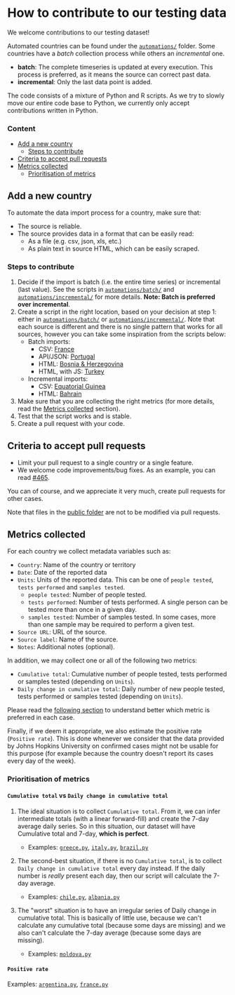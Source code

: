 # How to contribute to our testing data

We welcome contributions to our testing dataset! 

Automated countries can be found under the [`automations/`](../../scripts/testing/automations) folder. Some countries have a _batch_ collection process while others an _incremental_ one.

- **batch**: The complete timeseries is updated at every execution. This process is preferred, as it means the source can correct past data.
- **incremental**: Only the last data point is added. 

The code consists of a mixture of Python and R scripts. As we try to slowly move our entire code base to Python, we currently only accept contributions written in Python.

### Content
- [Add a new country](#add-a-new-country)
    - [Steps to contribute](#steps-to-contribute)
- [Criteria to accept pull requests](#criteria-to-accept-pull-requests)
- [Metrics collected](#metrics-collected)
    - [Prioritisation of metrics](#prioritisation-of-metrics)

## Add a new country
To automate the data import process for a country, make sure that:
- The source is reliable.
- The source provides data in a format that can be easily read:
    - As a file (e.g. csv, json, xls, etc.)
    - As plain text in source HTML, which can be easily scraped.

### Steps to contribute
1. Decide if the import is batch (i.e. the entire time series) or incremental (last value). See the scripts in
   [`automations/batch/`](../../scripts/testing/automations/batch) and [`automations/incremental/`](../../scripts/testing/automations/incremental) for more details. **Note: Batch is preferred over incremental**.
2. Create a script in the right location, based on your decision at step 1: either in [`automations/batch/`](../../scripts/testing/automations/batch) or
   [`automations/incremental/`](../../scripts/testing/automations/incremental). Note that each source is different and there is no single pattern that works for all sources, however you can take some inspiration from the scripts below:
    - Batch imports:
        - CSV: [France](../../scripts/testing/automations/batch/france.py)
        - API/JSON: [Portugal](../../scripts/testing/automations/batch/portugal.py)
        - HTML: [Bosnia & Herzegovina](../../scripts/testing/automations/batch/bosnia_herzegovina.py)
        - HTML, with JS: [Turkey](../../scripts/testing/automations/batch/turkey.py)
    - Incremental imports:
        - CSV: [Equatorial Guinea](../../scripts/testing/automations/incremental/equatorial-guinea.py)
        - HTML: [Bahrain](../../scripts/testing/automations/incremental/bahrain.py)
3. Make sure that you are collecting the right metrics (for more details, read the [Metrics collected](#metrics-collected) section).
4. Test that the script works and is stable.
5. Create a pull request with your code.


## Criteria to accept pull requests
- Limit your pull request to a single country or a single feature.
- We welcome code improvements/bug fixes. As an example, you can read [#465](https://github.com/owid/covid-19-data/pull/465).

You can of course, and we appreciate it very much, create pull requests for other cases.

Note that files in the [public folder](https://github.com/owid/covid-19-data/tree/master/public) are not to be modified via
pull requests.

## Metrics collected
For each country we collect metadata variables such as:

- `Country`: Name of the country or territory
- `Date`: Date of the reported data
- `Units`: Units of the reported data. This can be one of `people tested`, `tests performed` and `samples tested`. 
    - `people tested`: Number of people tested.
    - `tests performed`: Number of tests performed. A single person can be tested more than once in a given day.
    - `samples tested`: Number of samples tested. In some cases, more than one sample may be required to
      perform a given test.
- `Source URL`: URL of the source.
- `Source label`: Name of the source.
- `Notes`: Additional notes (optional).

In addition, we may collect one or all of the following two metrics:

- `Cumulative total`: Cumulative number of people tested, tests performed or samples tested (depending on `Units`).
- `Daily change in cumulative total`: Daily number of new people tested, tests performed or samples tested (depending
  on `Units`).

Please read the [following section](#how-do-we-prioritize-test-metrics) to understand better which metric is preferred in each case.	 
 
Finally, if we deem it appropriate, we also estimate the positive rate (`Positive rate`). This is done whenever we
consider that the data provided by Johns Hopkins University on confirmed cases might not be usable for this purpose (for example because the country doesn't report its cases every day of the week).

### Prioritisation of metrics

#### `Cumulative total` vs `Daily change in cumulative total`
1. The ideal situation is to collect `Cumulative total`. From it, we can infer intermediate totals (with a linear
   forward-fill) and create the 7-day average daily series. So in this situation, our dataset will have Cumulative total
   and 7-day, **which is perfect**.
    
    - Examples: [`greece.py`](../../scripts/testing/automations/incremental/greece.py), [`italy.py`](../../scripts/testing/automations/batch/italy.py), [`brazil.py`](../../scripts/testing/automations/incremental/brazil.py)
2. The second-best situation, if there is no `Cumulative total`, is to collect `Daily change in cumulative total` every
   day instead. If the daily number is _really_ present each day, then our script will calculate the 7-day average.

   - Examples: [`chile.py`](../../scripts/testing/automations/batch/chile.py), [`albania.py`](../../scripts/testing/automations/incremental/albania.py)
3. The "worst" situation is to have an irregular series of Daily change in cumulative total. This is basically of little
   use, because we can't calculate any cumulative total (because some days are missing) and we also can't calculate the
   7-day average (because some days are missing).
   
   - Examples: [`moldova.py`](../../scripts/testing/automations/incremental/moldova.py)

#### `Positive rate`
Examples: [`argentina.py`](../../scripts/testing/automations/incremental/argentina.py), [`france.py`](../../scripts/testing/automations/incremental/france.py)
